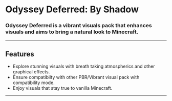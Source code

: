 # Odyssey Deferred: By Shadow

### **Odyssey Deferred** is a vibrant visuals pack that enhances visuals and aims to bring a natural look to Minecraft.

---

##  Features
- Explore stunning visuals with breath taking atmospherics and other graphical effects.
- Ensure compatibilty with other PBR/Vibrant visual pack with compatibility mode.
- Enjoy visuals that stay true to vanilla Minecraft.
---


